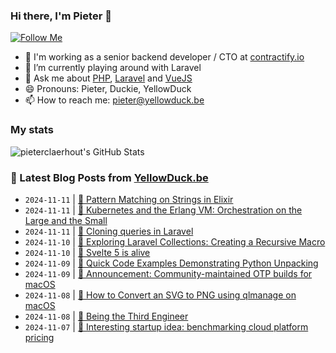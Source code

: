### Hi there, I'm Pieter 👋  
[![Follow Me](https://img.shields.io/github/followers/pieterclaerhout?label=Follow&style=social)](https://github.com/pieterclaerhout)

- 🏢 I'm working as a senior backend developer / CTO at [contractify.io](https://contractify.io)
- 🌱 I’m currently playing around with Laravel
- 💬 Ask me about [PHP](https://php.net), [Laravel](http://laravel.com) and [VueJS](https://vuejs.org)
- 😄 Pronouns: Pieter, Duckie, YellowDuck
- 📫 How to reach me: pieter@yellowduck.be

### My stats

![pieterclaerhout's GitHub Stats](https://github-readme-stats.vercel.app/api?username=pieterclaerhout&show_icons=true&count_private=true&line_height=40)

### 📩 Latest Blog Posts from [YellowDuck.be](https://www.yellowduck.be/)
<!-- BLOG-POST-LIST:START -->
- `2024-11-11` | [🐥 Pattern Matching on Strings in Elixir](https://www.yellowduck.be/posts/pattern-matching-on-strings-in-elixir)  
- `2024-11-11` | [🔗 Kubernetes and the Erlang VM: Orchestration on the Large and the Small](https://www.yellowduck.be/posts/kubernetes-and-the-erlang-vm-orchestration-on-the-large-and-the-small)  
- `2024-11-11` | [🔗 Cloning queries in Laravel](https://www.yellowduck.be/posts/cloning-queries-in-laravel)  
- `2024-11-10` | [🐥 Exploring Laravel Collections: Creating a Recursive Macro](https://www.yellowduck.be/posts/exploring-laravel-collections-creating-a-recursive-macro)  
- `2024-11-10` | [🔗 Svelte 5 is alive](https://www.yellowduck.be/posts/svelte-5-is-alive)  
- `2024-11-09` | [🔗 Quick Code Examples Demonstrating Python Unpacking](https://www.yellowduck.be/posts/quick-code-examples-demonstrating-python-unpacking)  
- `2024-11-09` | [🔗 Announcement: Community-maintained OTP builds for macOS](https://www.yellowduck.be/posts/announcement-community-maintained-otp-builds-for-macos)  
- `2024-11-08` | [🐥 How to Convert an SVG to PNG using qlmanage on macOS](https://www.yellowduck.be/posts/how-to-convert-an-svg-to-png-using-qlmanage-on-macos)  
- `2024-11-08` | [🔗 Being the Third Engineer](https://www.yellowduck.be/posts/being-the-third-engineer)  
- `2024-11-07` | [🔗 Interesting startup idea: benchmarking cloud platform pricing](https://www.yellowduck.be/posts/interesting-startup-idea-benchmarking-cloud-platform-pricing)  

<!-- BLOG-POST-LIST:END -->
